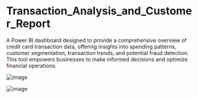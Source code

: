 # Transaction_Analysis_and_Customer_Report

A Power BI dashboard designed to provide a comprehensive overview of credit card transaction data, offering insights into spending patterns, customer segmentation, transaction trends, and potential fraud detection. This tool empowers businesses to make informed decisions and optimize financial operations.

![image](https://github.com/user-attachments/assets/a760e3f9-6bfa-4d81-ab55-5c4e55742bb9)

![image](https://github.com/user-attachments/assets/df3bbdd5-1d73-4062-b37c-c6a25f1c97a6)
